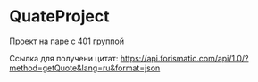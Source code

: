 # QuateProject
Проект на паре с 401 группой

Ссылка для получени цитат: https://api.forismatic.com/api/1.0/?method=getQuote&lang=ru&format=json
